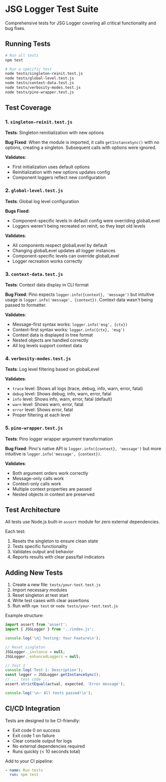 # JSG Logger Test Suite

Comprehensive tests for JSG Logger covering all critical functionality and bug fixes.

## Running Tests

```bash
# Run all tests
npm test

# Run a specific test
node tests/singleton-reinit.test.js
node tests/global-level.test.js
node tests/context-data.test.js
node tests/verbosity-modes.test.js
node tests/pino-wrapper.test.js
```

## Test Coverage

### 1. `singleton-reinit.test.js`
**Tests**: Singleton reinitialization with new options

**Bug Fixed**: When the module is imported, it calls `getInstanceSync()` with no options, creating a singleton. Subsequent calls with options were ignored.

**Validates**:
- First initialization uses default options
- Reinitialization with new options updates config
- Component loggers reflect new configuration

### 2. `global-level.test.js`
**Tests**: Global log level configuration

**Bugs Fixed**: 
- Component-specific levels in default config were overriding globalLevel
- Loggers weren't being recreated on reinit, so they kept old levels

**Validates**:
- All components respect globalLevel by default
- Changing globalLevel updates all logger instances
- Component-specific levels can override globalLevel
- Logger recreation works correctly

### 3. `context-data.test.js`
**Tests**: Context data display in CLI format

**Bug Fixed**: Pino expects `logger.info({context}, 'message')` but intuitive usage is `logger.info('message', {context})`. Context data wasn't being passed to formatter.

**Validates**:
- Message-first syntax works: `logger.info('msg', {ctx})`
- Context-first syntax works: `logger.info({ctx}, 'msg')`
- Context data is displayed in tree format
- Nested objects are handled correctly
- All log levels support context data

### 4. `verbosity-modes.test.js`
**Tests**: Log level filtering based on globalLevel

**Validates**:
- `trace` level: Shows all logs (trace, debug, info, warn, error, fatal)
- `debug` level: Shows debug, info, warn, error, fatal
- `info` level: Shows info, warn, error, fatal (default)
- `warn` level: Shows warn, error, fatal
- `error` level: Shows error, fatal
- Proper filtering at each level

### 5. `pino-wrapper.test.js`
**Tests**: Pino logger wrapper argument transformation

**Bug Fixed**: Pino's native API is `logger.info({context}, 'message')` but more intuitive is `logger.info('message', {context})`.

**Validates**:
- Both argument orders work correctly
- Message-only calls work
- Context-only calls work
- Multiple context properties are passed
- Nested objects in context are preserved

## Test Architecture

All tests use Node.js built-in `assert` module for zero external dependencies.

Each test:
1. Resets the singleton to ensure clean state
2. Tests specific functionality
3. Validates output and behavior
4. Reports results with clear pass/fail indicators

## Adding New Tests

1. Create a new file: `tests/your-test.test.js`
2. Import necessary modules
3. Reset singleton at test start
4. Write test cases with clear assertions
5. Run with `npm test` or `node tests/your-test.test.js`

Example structure:

```javascript
import assert from 'assert';
import { JSGLogger } from '../index.js';

console.log('\n🧪 Testing: Your Feature\n');

// Reset singleton
JSGLogger._instance = null;
JSGLogger._enhancedLoggers = null;

// Test 1
console.log('Test 1: Description');
const logger = JSGLogger.getInstanceSync();
// ... test code ...
assert.strictEqual(actual, expected, 'Error message');

console.log('\n✅ All tests passed!\n');
```

## CI/CD Integration

Tests are designed to be CI-friendly:
- Exit code 0 on success
- Exit code 1 on failure
- Clear console output for logs
- No external dependencies required
- Runs quickly (< 10 seconds total)

Add to your CI pipeline:

```yaml
- name: Run tests
  run: npm test
```




